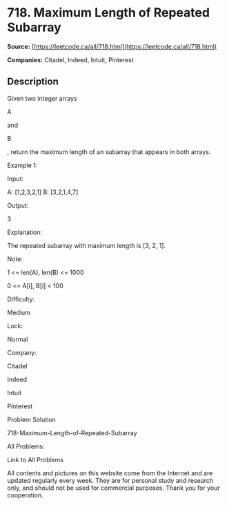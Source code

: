 # 718. Maximum Length of Repeated Subarray

**Source:** [https://leetcode.ca/all/718.html](https://leetcode.ca/all/718.html)

**Companies:** Citadel, Indeed, Intuit, Pinterest

## Description

Given two integer arrays

A

and

B

, return the maximum length of an
        subarray that appears in both arrays.

Example 1:

Input:

A: [1,2,3,2,1]
B: [3,2,1,4,7]

Output:

3

Explanation:

The repeated subarray with maximum length is [3, 2, 1].

Note:

1 <= len(A), len(B) <= 1000

0 <= A[i], B[i] < 100

Difficulty:

Medium

Lock:

Normal

Company:

Citadel

Indeed

Intuit

Pinterest

Problem Solution

718-Maximum-Length-of-Repeated-Subarray

All Problems:

Link to All Problems

All contents and pictures on this website come from the Internet and are updated regularly every week. They are for personal study and research only, and should not be used for commercial purposes. Thank you for your cooperation.

